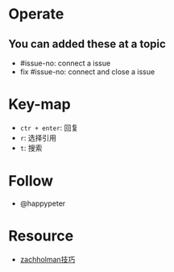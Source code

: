 # Operate
## You can added these at a topic
* #issue-no: connect a issue
* fix #issue-no: connect and close a issue

# Key-map
* `ctr + enter`: 回复
* `r`: 选择引用
* `t`: 搜索

# Follow
* @happypeter

# Resource
* [zachholman技巧](https://zachholman.com/talk/git-github-secrets/)
